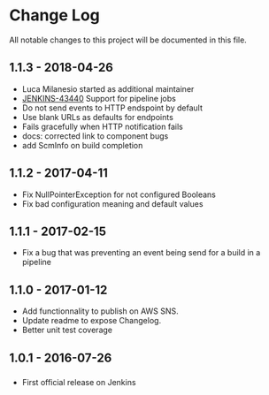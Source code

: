 # Change Log
All notable changes to this project will be documented in this file.

## 1.1.3 - 2018-04-26

- Luca Milanesio started as additional maintainer
- [JENKINS-43440](https://issues.jenkins-ci.org/browse/JENKINS-43440) Support for pipeline jobs
- Do not send events to HTTP endspoint by default
- Use blank URLs as defaults for endpoints
- Fails gracefully when HTTP notification fails
- docs: corrected link to component bugs
- add ScmInfo on build completion

## 1.1.2 - 2017-04-11
- Fix NullPointerException for not configured Booleans
- Fix bad configuration meaning and default values

## 1.1.1 - 2017-02-15
- Fix a bug that was preventing an event being send for a build in a pipeline

## 1.1.0 - 2017-01-12
- Add functionnality to publish on AWS SNS. 
- Update readme to expose Changelog.
- Better unit test coverage


## 1.0.1 - 2016-07-26
###
- First official release on Jenkins
